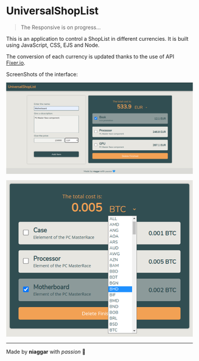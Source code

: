 
UniversalShopList
=======================

> The Responsive is on progress...

This is an application to control a ShopList in different currencies. It is built using JavaScript, CSS, EJS and Node.

The conversion of each currency is updated thanks to the use of API [Fixer.io](https://fixer.io/).

ScreenShots of the interface:

![Main page](./src/public/img/main-page.png)

![Currency options](./src/public/img/currency-options.png)

----

Made by **niaggar** with *passion* 💙

